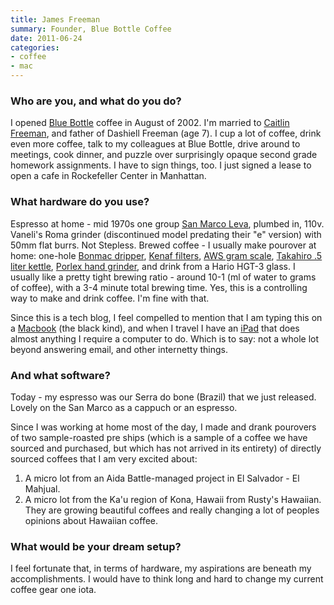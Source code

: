 ```yaml
---
title: James Freeman
summary: Founder, Blue Bottle Coffee
date: 2011-06-24
categories:
- coffee
- mac
---
```


### Who are you, and what do you do?

I opened [Blue Bottle](http://www.bluebottlecoffee.net/ "Awesome coffee.") coffee in August of 2002. I'm married to [Caitlin Freeman](http://www.designspongeonline.com/2009/08/wayne-thiebaud-inspired-sweets.html "An article on Caitlin Freeman."), and father of Dashiell Freeman (age 7). I cup a lot of coffee, drink even more coffee, talk to my colleagues at Blue Bottle, drive around to meetings, cook dinner, and puzzle over surprisingly opaque second grade homework assignments. I have to sign things, too. I just signed a lease to open a cafe in Rockefeller Center in Manhattan.

### What hardware do you use?

Espresso at home - mid 1970s one group [San Marco Leva](http://www.flickr.com/photos/niallkennedy/2214282137/ "A photo of the Leva at Blue Bottle in Mint Plaza, SF."), plumbed in, 110v. Vaneli's Roma grinder (discontinued model predating their "e" version) with 50mm flat burrs. Not Stepless. Brewed coffee - I usually make pourover at home: one-hole [Bonmac dripper][ceramic-dripper], [Kenaf filters][kenaf-filters], [AWS gram scale][aws-scale], [Takahiro .5 liter kettle][takahiro-kettle], [Porlex hand grinder][porlex-mini], and drink from a Hario HGT-3 glass. I usually like a pretty tight brewing ratio - around 10-1 (ml of water to grams of coffee), with a 3-4 minute total brewing time. Yes, this is a controlling way to make and drink coffee. I'm fine with that. 

Since this is a tech blog, I feel compelled to mention that I am typing this on a [Macbook][] (the black kind), and when I travel I have an [iPad][] that does almost anything I require a computer to do. Which is to say: not a whole lot beyond answering email, and other internetty things.

### And what software?

Today - my espresso was our Serra do bone (Brazil) that we just released. Lovely on the San Marco as a cappuch or an espresso.

Since I was working at home most of the day, I made and drank pourovers of two sample-roasted pre ships (which is a sample of a coffee we have sourced and purchased, but which has not arrived in its entirety) of directly sourced coffees that I am very excited about:

1. A micro lot from an Aida Battle-managed project in El Salvador - El Mahjual.
2. A micro lot from the Ka'u region of Kona, Hawaii from Rusty's Hawaiian. They are growing beautiful coffees and really changing a lot of peoples opinions about Hawaiian coffee.

### What would be your dream setup?

I feel fortunate that, in terms of hardware, my aspirations are beneath my accomplishments. I would have to think long and hard to change my current coffee gear one iota.

[aws-scale]: http://web.archive.org/web/20140804090040/http://www.bluebottlecoffee.com/products/aws-scale "A set of scales."
[ceramic-dripper]: http://web.archive.org/web/20140804081729/http://www.bluebottlecoffee.com/products/bonmac-ceramic-dripper "A coffee dripper."
[ipad]: https://www.apple.com/ipad/ "A tablet device."
[kenaf-filters]: http://web.archive.org/web/20140804065004/http://www.bluebottlecoffee.com/products/bonmac-4-filters "Coffee filters."
[macbook]: https://en.wikipedia.org/wiki/MacBook "A laptop."
[porlex-mini]: http://web.archive.org/web/20140804070221/http://www.bluebottlecoffee.com/products/porlex-mini-hand-grinder "A mini coffee grinder."
[takahiro-kettle]: http://web.archive.org/web/20140804063657/http://www.bluebottlecoffee.com/products/takahiro-kettle "A fancy kettle."
